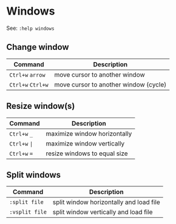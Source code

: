 # Windows

See: `:help windows`

## Change window

| Command | Description |
| --- | --- |
| `Ctrl+w` `arrow` | move cursor to another window |
| `Ctrl+w` `Ctrl+w` | move cursor to another window (cycle) |

## Resize window(s)

| Command | Description |
| --- | --- |
| `Ctrl+w` `_` | maximize window horizontally |
| `Ctrl+w` `\|` | maximize window vertically |
| `Ctrl+w` `=` | resize windows to equal size |

## Split windows

| Command | Description |
| --- | --- |
| `:split file` | split window horizontally and load file |
| `:vsplit file` | split window vertically and load file |

